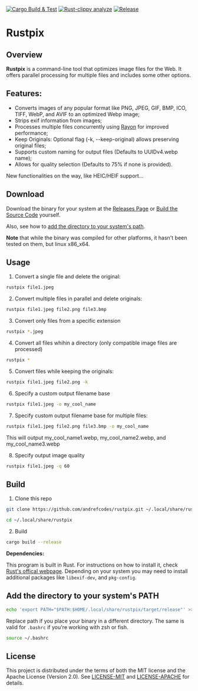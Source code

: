 [![Cargo Build & Test](https://github.com/andrefcodes/rustpix/actions/workflows/ci.yml/badge.svg)](https://github.com/andrefcodes/rustpix/actions/workflows/ci.yml) [![Rust-clippy analyze](https://github.com/andrefcodes/rustpix/actions/workflows/rust-clippy.yml/badge.svg)](https://github.com/andrefcodes/rustpix/actions/workflows/rust-clippy.yml) [![Release](https://github.com/andrefcodes/rustpix/actions/workflows/release.yml/badge.svg)](https://github.com/andrefcodes/rustpix/actions/workflows/release.yml)

# Rustpix

## Overview

**Rustpix** is a command-line tool that optimizes image files for the Web. It offers parallel processing for multiple files and includes some other options.

## Features:

- Converts images of any popular format like PNG, JPEG, GIF, BMP, ICO, TIFF, WebP, and AVIF to an optimized Webp image;
- Strips exif information from images;
- Processes multiple files concurrently using [Rayon](https://github.com/rayon-rs/rayon) for improved performance;
- Keep Originals: Optional flag (-k, --keep-original) allows preserving original files;
- Supports custom naming for output files (Defaults to UUIDv4.webp name);
- Allows for quality selection (Defaults to 75% if none is provided).

New functionalities on the way, like HEIC/HEIF support...

## Download

Download the binary for your system at the [Releases Page](https://github.com/andrefcodes/rustpix/releases) or [Build the Source Code](https://github.com/andrefcodes/rustpix#build) yourself.

Also, see how to [add the directory to your system's path](https://github.com/andrefcodes/rustpix#add-the-directory-to-your-systems-path).

**Note** that while the binary was compiled for other platforms, it hasn't been tested on them, but linux x86_x64.

## Usage

1. Convert a single file and delete the original:

```bash
rustpix file1.jpeg
```

2. Convert multiple files in parallel and delete originals:

```bash
rustpix file1.jpeg file2.png file3.bmp
```

3. Convert only files from a specific extension

```bash
rustpix *.jpeg
```

4. Convert all files whihin a directory (only compatible image files are processed)

```bash
rustpix *
```

5. Convert files while keeping the originals:

```bash
rustpix file1.jpeg file2.png -k
```

6. Specify a custom output filename base

```bash
rustpix file1.jpeg -o my_cool_name
```
7. Specify custom output filename base for multiple files:

```bash
rustpix file1.jpeg file2.png file3.bmp -o my_cool_name
```
This will output my_cool_name1.webp, my_cool_name2.webp, and my_cool_name3.webp

8. Specify output image quality

```bash
rustpix file1.jpeg -q 60
```


## Build

1. Clone this repo

```bash
git clone https://github.com/andrefcodes/rustpix.git ~/.local/share/rustpix
```

```bash
cd ~/.local/share/rustpix
```

2. Build

```bash
cargo build --release
```

**Dependencies:**

This program is built in Rust. For instructions on how to install it, check [Rust's offical webpage](https://www.rust-lang.org/tools/install).
Depending on your system you may need to install additional packages like `libexif-dev`, and `pkg-config`.

## Add the directory to your system's PATH

```bash
echo 'export PATH="$PATH:$HOME/.local/share/rustpix/target/release"' >> ~/.bashrc
```

Replace path if you place your binary in a different directory.
The same is valid for `.bashrc` if you're working with zsh or fish.

```bash
source ~/.bashrc
```

## License

This project is distributed under the terms of both the MIT license and the Apache License (Version 2.0). See [LICENSE-MIT](https://github.com/andrefcodes/rustpix/blob/main/LICENSE-MIT) and [LICENSE-APACHE](https://github.com/andrefcodes/rustpix/blob/main/LICENSE-APACHE) for details.
